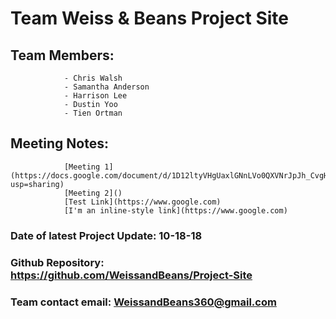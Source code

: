 # Team Weiss & Beans Project Site

## Team Members:
                - Chris Walsh
                - Samantha Anderson
                - Harrison Lee
                - Dustin Yoo
                - Tien Ortman


## Meeting Notes:
                [Meeting 1](https://docs.google.com/document/d/1D12ltyVHgUaxlGNnLVo0QXVNrJpJh_CvgHj76eHiq7Q/edit?usp=sharing)
                [Meeting 2]()
                [Test Link](https://www.google.com)
                [I'm an inline-style link](https://www.google.com)

### Date of latest Project Update: 10-18-18

### Github Repository: https://github.com/WeissandBeans/Project-Site

### Team contact email: WeissandBeans360@gmail.com
